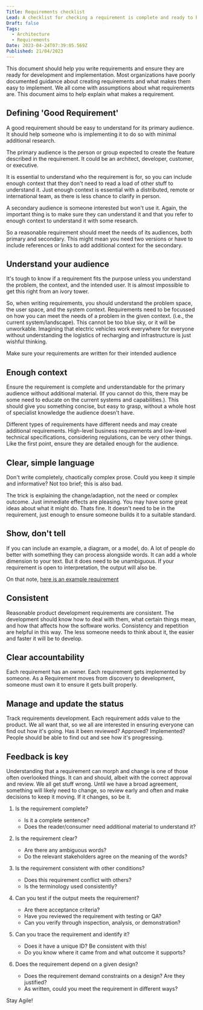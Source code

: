 ```yaml
---
Title: Requirements checklist
Lead: A checklist for checking a requirement is complete and ready to be used.
Draft: false
Tags:
  - Architecture
  - Requirements
Date: 2023-04-24T07:39:05.569Z
Published: 21/04/2023
---
```


This document should help you write requirements and ensure they are ready for development and implementation. Most organizations have poorly documented guidance about creating requirements and what makes them easy to implement. We all come with assumptions about what requirements are. This document aims to help explain what makes a requirement.

## Defining 'Good Requirement'

A good requirement should be easy to understand for its primary audience. It should help someone who is implementing it to do so with minimal additional research.

The primary audience is the person or group expected to create the feature described in the requirement. It could be an architect, developer, customer, or executive.

It is essential to understand who the requirement is for, so you can include enough context that they don't need to read a load of other stuff to understand it. Just enough context is essential with a distributed, remote or international team, as there is less chance to clarify in person.

A secondary audience is someone interested but won't use it. Again, the important thing is to make sure they can understand it and that you refer to enough context to understand it with some research.

So a reasonable requirement should meet the needs of its audiences, both primary and secondary. This might mean you need two versions or have to include references or links to add additional context for the secondary.

## Understand your audience

It's tough to know if a requirement fits the purpose unless you understand the problem, the context, and the intended user. It is almost impossible to get this right from an ivory tower.

So, when writing requirements, you should understand the problem space, the user space, and the system context. Requirements need to be focussed on how you can meet the needs of a problem in the given context. (i.e., the current system/landscape). This cannot be too blue sky, or it will be unworkable. Imagining that electric vehicles work everywhere for everyone without understanding the logistics of recharging and infrastructure is just wishful thinking.

Make sure your requirements are written for their intended audience

## Enough context

Ensure the requirement is complete and understandable for the primary audience without additional material. (If you cannot do this, there may be some need to educate on the current systems and capabilities.). This should give you something concise, but easy to grasp, without a whole host of specialist knowledge the audience doesn't have.

Different types of requirements have different needs and may create additional requirements. High-level business requirements and low-level technical specifications, considering regulations, can be very other things. Like the first point, ensure they are detailed enough for the audience.

## Clear, simple language

Don't write completely, chaotically complex prose. Could you keep it simple and informative? Not too brief; this is also bad.

The trick is explaining the change/adaption, not the need or complex outcome. Just immediate effects are pleasing. You may have some great ideas about what it might do. Thats fine. It doesn't need to be in the requirement, just enough to ensure someone builds it to a suitable standard.

## Show, don't tell

If you can include an example, a diagram, or a model, do. A lot of people do better with something they can process alongside words. It can add a whole dimension to your text. But it does need to be unambiguous. If your requirement is open to interpretation, the output will also be.

On that note, [here is an example requirement](xref:compatibility)

## Consistent

Reasonable product development requirements are consistent. The development should know how to deal with them, what certain things mean, and how that affects how the software works. Consistency and repetition are helpful in this way. The less someone needs to think about it, the easier and faster it will be to develop.

## Clear accountability

Each requirement has an owner. Each requirement gets implemented by someone. As a Requirement moves from discovery to development, someone must own it to ensure it gets built properly.

## Manage and update the status

Track requirements development. Each requirement adds value to the product. We all want that, so we all are interested in ensuring everyone can find out how it's going. Has it been reviewed? Approved? Implemented? People should be able to find out and see how it's progressing.

## Feedback is key

Understanding that a requirement can morph and change is one of those often overlooked things. It can and should, albeit with the correct approval and review. We all get stuff wrong. Until we have a broad agreement, something will likely need to change, so review early and often and make decisions to keep it moving. If it changes, so be it.

1. Is the requirement complete?
    * Is it a complete sentence?
    * Does the reader/consumer need additional material to understand it?

2. Is the requirement clear?
    * Are there any ambiguous words?
    * Do the relevant stakeholders agree on the meaning of the words?

3. Is the requirement consistent with other conditions?
    * Does this requirement conflict with others?
    * Is the terminology used consistently?

4. Can you test if the output meets the requirement?
    * Are there acceptance criteria?
    * Have you reviewed the requirement with testing or QA?
    * Can you verify through inspection, analysis, or demonstration?

5. Can you trace the requirement and identify it?
    * Does it have a unique ID? Be consistent with this!
    * Do you know where it came from and what outcome it supports?

6. Does the requirement depend on a given design?
    * Does the requirement demand constraints on a design? Are they justified?
    * As written, could you meet the requirement in different ways?

Stay Agile!
